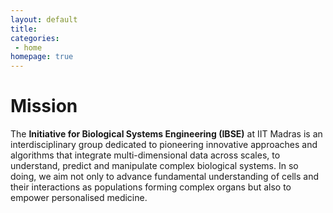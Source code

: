 ```yaml
---
layout: default
title: 
categories:
 - home
homepage: true
---
```


# Mission

The **Initiative for Biological Systems Engineering (IBSE)** at IIT Madras is an interdisciplinary group dedicated to pioneering innovative approaches and algorithms that integrate multi-dimensional data across scales, to understand, predict and manipulate complex biological systems. In so doing, we aim not only to advance fundamental understanding of cells and their interactions as populations forming complex organs but also to empower personalised medicine.

